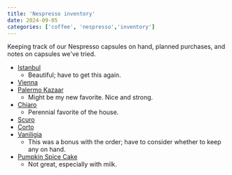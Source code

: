 ```yaml
---
title: 'Nespresso inventory'
date: 2024-09-05   
categories: ['coffee', 'nespresso','inventory']
---
```


Keeping track of our Nespresso capsules on hand, planned purchases, and notes on capsules we've tried.
<!--more-->

* [Istanbul](https://www.nespresso.com/us/en/order/capsules/original/istanbul-espresso-coffee-pods)
    * Beautiful; have to get this again.
* [Vienna](https://www.nespresso.com/us/en/order/capsules/original/vienna-linizio-lungo-coffee-pods)
* [Palermo Kazaar](https://www.nespresso.com/us/en/order/capsules/original/ispirazione-palermo-coffee-capsule)
    * Might be my new favorite. Nice and strong.
* [Chiaro](https://www.nespresso.com/us/en/order/capsules/original/chiaro-coffee-pods)
    * Perennial favorite of the house. 
* [Scuro](https://www.nespresso.com/us/en/order/capsules/original/nespresso-barista-creations-scuro-coffee-capsules)
* [Corto](https://www.nespresso.com/us/en/order/capsules/original/corto-coffee-pods)
* [Vaniligia](https://www.nespresso.com/us/en/order/capsules/original/vaniglia-coffee-pods)
    * This was a bonus with the order; have to consider whether to keep any on hand. 
* [Pumpkin Spice Cake](https://www.nespresso.com/us/en/order/capsules/original/pumpkin-spice-cake-limited-edition-coffee-pods)
    * Not great, especially with milk.

